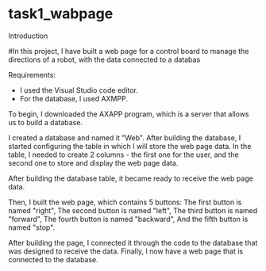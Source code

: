 # task1_wabpage
Introduction

#In this project, I have built a web page for a control board to manage the directions of a robot, with the data connected to a databas

Requirements:
- I used the Visual Studio code editor.
- For the database, I used AXMPP.

To begin, I downloaded the AXAPP program, which is a server that allows us to build a database.

I created a database and named it "Web". After building the database, I started configuring the table in which I will store the web page data. In the table, I needed to create 2 columns - the first one for the user, and the second one to store and display the web page data.

After building the database table, it became ready to receive the web page data.

Then, I built the web page, which contains 5 buttons:
The first button is named "right",
The second button is named "left",
The third button is named "forward",
The fourth button is named "backward",
And the fifth button is named "stop".

After building the page, I connected it through the code to the database that was designed to receive the data. Finally, I now have a web page that is connected to the database.
